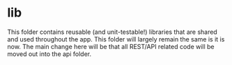 # lib

This folder contains reusable (and unit-testable!) libraries that are shared and used throughout the app. This folder will largely remain the same is it is now. The main change here will be that all REST/API related code will be moved out into the api folder.
